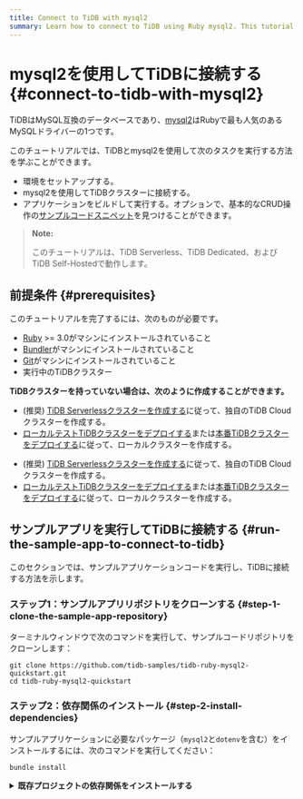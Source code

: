```yaml
---
title: Connect to TiDB with mysql2
summary: Learn how to connect to TiDB using Ruby mysql2. This tutorial gives Ruby sample code snippets that work with TiDB using mysql2 gem.
---
```


# mysql2を使用してTiDBに接続する {#connect-to-tidb-with-mysql2}

TiDBはMySQL互換のデータベースであり、[mysql2](https://github.com/brianmario/mysql2)はRubyで最も人気のあるMySQLドライバーの1つです。

このチュートリアルでは、TiDBとmysql2を使用して次のタスクを実行する方法を学ぶことができます。

- 環境をセットアップする。
- mysql2を使用してTiDBクラスターに接続する。
- アプリケーションをビルドして実行する。オプションで、基本的なCRUD操作の[サンプルコードスニペット](#sample-code-snippets)を見つけることができます。

> **Note:**
>
> このチュートリアルは、TiDB Serverless、TiDB Dedicated、およびTiDB Self-Hostedで動作します。

## 前提条件 {#prerequisites}

このチュートリアルを完了するには、次のものが必要です。

- [Ruby](https://www.ruby-lang.org/en/) >= 3.0がマシンにインストールされていること
- [Bundler](https://bundler.io/)がマシンにインストールされていること
- [Git](https://git-scm.com/downloads)がマシンにインストールされていること
- 実行中のTiDBクラスター

**TiDBクラスターを持っていない場合は、次のように作成することができます。**

<CustomContent platform="tidb">

- (推奨) [TiDB Serverlessクラスターを作成する](/develop/dev-guide-build-cluster-in-cloud.md)に従って、独自のTiDB Cloudクラスターを作成する。
- [ローカルテストTiDBクラスターをデプロイする](/quick-start-with-tidb.md#deploy-a-local-test-cluster)または[本番TiDBクラスターをデプロイする](/production-deployment-using-tiup.md)に従って、ローカルクラスターを作成する。

</CustomContent>
<CustomContent platform="tidb-cloud">

- (推奨) [TiDB Serverlessクラスターを作成する](/develop/dev-guide-build-cluster-in-cloud.md)に従って、独自のTiDB Cloudクラスターを作成する。
- [ローカルテストTiDBクラスターをデプロイする](https://docs.pingcap.com/tidb/stable/quick-start-with-tidb#deploy-a-local-test-cluster)または[本番TiDBクラスターをデプロイする](https://docs.pingcap.com/tidb/stable/production-deployment-using-tiup)に従って、ローカルクラスターを作成する。

</CustomContent>

## サンプルアプリを実行してTiDBに接続する {#run-the-sample-app-to-connect-to-tidb}

このセクションでは、サンプルアプリケーションコードを実行し、TiDBに接続する方法を示します。

### ステップ1：サンプルアプリリポジトリをクローンする {#step-1-clone-the-sample-app-repository}

ターミナルウィンドウで次のコマンドを実行して、サンプルコードリポジトリをクローンします：

```shell
git clone https://github.com/tidb-samples/tidb-ruby-mysql2-quickstart.git
cd tidb-ruby-mysql2-quickstart
```

### ステップ2：依存関係のインストール {#step-2-install-dependencies}

サンプルアプリケーションに必要なパッケージ（`mysql2`と`dotenv`を含む）をインストールするには、次のコマンドを実行してください：

```shell
bundle install
```

<details>
<summary><b>既存プロジェクトの依存関係をインストールする</b></summary>

既存のプロジェクトに対して、以下のコマンドを実行してパッケージをインストールしてください：

```shell
bundle add mysql2 dotenv
```

### ステップ3：接続情報を設定する {#step-3-configure-connection-information}

TiDBクラスタに接続するには、選択したTiDBデプロイメントオプションに応じて接続します。

<SimpleTab>
<div label="TiDB Serverless">

1. [**クラスタ**](https://tidbcloud.com/console/clusters)ページに移動し、ターゲットクラスタの名前をクリックして、その概要ページに移動します。

2. 右上隅の**接続**をクリックします。接続ダイアログが表示されます。

3. 接続ダイアログの設定が操作環境に一致することを確認します。

   - **エンドポイントタイプ**は`Public`に設定されています。
   - **Branch**は`main`に設定されています。
   - **Connect With**は`General`に設定されています。
   - **Operating System**は、アプリケーションを実行するオペレーティングシステムに一致しています。

4. パスワードをまだ設定していない場合は、ランダムなパスワードを生成するには、**パスワードを生成**をクリックします。

5. 次のコマンドを実行して、`.env.example`をコピーして`.env`に名前を変更します。

   ```shell
   cp .env.example .env
   ```

6. `.env`ファイルを編集し、環境変数を次のように設定し、接続ダイアログの接続パラメータで対応するプレースホルダー`<>`を置き換えます。

   ```dotenv
   DATABASE_HOST=<host>
   DATABASE_PORT=4000
   DATABASE_USER=<user>
   DATABASE_PASSWORD=<password>
   DATABASE_NAME=test
   DATABASE_ENABLE_SSL=true
   ```

   > **Note**
   >
   > TiDB Serverlessの場合、パブリックエンドポイントを使用する場合は、`DATABASE_ENABLE_SSL`を使用してTLS接続を有効にする必要があります。

7. `.env`ファイルを保存します。

</div>
<div label="TiDB Dedicated">

1. [**クラスタ**](https://tidbcloud.com/console/clusters)ページに移動し、ターゲットクラスタの名前をクリックして、その概要ページに移動します。

2. 右上隅の**接続**をクリックします。接続ダイアログが表示されます。

3. **どこからでもアクセスを許可**をクリックし、**TiDBクラスタCAをダウンロード**をクリックして、CA証明書をダウンロードします。

   接続文字列を取得する詳細については、[TiDB Dedicated標準接続](https://docs.pingcap.com/tidbcloud/connect-via-standard-connection)を参照してください。

4. 次のコマンドを実行して、`.env.example`をコピーして`.env`に名前を変更します。

   ```shell
   cp .env.example .env
   ```

5. `.env`ファイルを編集し、環境変数を次のように設定し、接続ダイアログの接続パラメータで対応するプレースホルダー`<>`を置き換えます。

   ```dotenv
   DATABASE_HOST=<host>
   DATABASE_PORT=4000
   DATABASE_USER=<user>
   DATABASE_PASSWORD=<password>
   DATABASE_NAME=test
   DATABASE_ENABLE_SSL=true
   DATABASE_SSL_CA=<downloaded_ssl_ca_path>
   ```

   > **Note**
   >
   > パブリックエンドポイントを使用してTiDB Dedicatedクラスタに接続する場合は、TLS接続を有効にすることをお勧めします。
   >
   > TLS接続を有効にするには、`DATABASE_ENABLE_SSL`を`true`に変更し、接続ダイアログからダウンロードしたCA証明書のファイルパスを`DATABASE_SSL_CA`に指定します。

6. `.env`ファイルを保存します。

</div>
<div label="TiDB Self-Hosted">

1. 次のコマンドを実行して、`.env.example`をコピーして`.env`に名前を変更します。

   ```shell
   cp .env.example .env
   ```

2. `.env`ファイルを編集し、環境変数を次のように設定し、接続ダイアログの接続パラメータで対応するプレースホルダー`<>`を置き換えます。

   ```dotenv
   DATABASE_HOST=<host>
   DATABASE_PORT=4000
   DATABASE_USER=<user>
   DATABASE_PASSWORD=<password>
   DATABASE_NAME=test
   ```

   TiDBをローカルで実行している場合、デフォルトのホストアドレスは`127.0.0.1`であり、パスワードは空です。

3. `.env`ファイルを保存します。

</div>
</SimpleTab>

### ステップ4：コードを実行し、結果を確認する {#step-4-run-the-code-and-check-the-result}

次のコマンドを実行して、サンプルコードを実行します。

```shell
ruby app.rb
```

接続に成功した場合、コンソールには次のようにTiDBクラスタのバージョンが出力されます:

    🔌 Connected to TiDB cluster! (TiDB version: 5.7.25-TiDB-v7.1.3)
    ⏳ Loading sample game data...
    ✅ Loaded sample game data.

    🆕 Created a new player with ID 12.
    ℹ️ Got Player 12: Player { id: 12, coins: 100, goods: 100 }
    🔢 Added 50 coins and 50 goods to player 12, updated 1 row.
    🚮 Deleted 1 player data.

## サンプルコードの断片 {#sample-code-snippets}

あなたは、以下のサンプルコードの断片を参考にして、独自のアプリケーション開発を完了させることができます。

完全なサンプルコードとその実行方法については、[tidb-samples/tidb-ruby-mysql2-quickstart](https://github.com/tidb-samples/tidb-ruby-mysql2-quickstart) リポジトリをご覧ください。

### 接続オプションを使用して TiDB に接続する {#connect-to-tidb-with-connection-options}

以下のコードは、環境変数で定義されたオプションを使用して TiDB に接続を確立します。

```ruby
require 'dotenv/load'
require 'mysql2'
Dotenv.load # Load the environment variables from the .env file

options = {
  host: ENV['DATABASE_HOST'] || '127.0.0.1',
  port: ENV['DATABASE_PORT'] || 4000,
  username: ENV['DATABASE_USER'] || 'root',
  password: ENV['DATABASE_PASSWORD'] || '',
  database: ENV['DATABASE_NAME'] || 'test'
}
options.merge(ssl_mode: :verify_identity) unless ENV['DATABASE_ENABLE_SSL'] == 'false'
options.merge(sslca: ENV['DATABASE_SSL_CA']) if ENV['DATABASE_SSL_CA']
client = Mysql2::Client.new(options)
```

> **Note**
>
> TiDB Serverlessでは、パブリックエンドポイントを使用する場合、TLS接続を有効にする必要がありますが、`DATABASE_ENABLE_SSL`を使用してSSL CA証明書を指定する必要はありません。mysql2 gemは、ファイルが見つかるまで特定の順序で既存のCA証明書を検索します。

### データの挿入 {#insert-data}

次のクエリは、2つのフィールドを持つ単一のプレイヤーを作成し、`last_insert_id`を返します。

```ruby
def create_player(client, coins, goods)
  result = client.query(
    "INSERT INTO players (coins, goods) VALUES (#{coins}, #{goods});"
  )
  client.last_id
end
```

詳細については、[データの挿入](/develop/dev-guide-insert-data.md)を参照してください。

### データのクエリ {#query-data}

次のクエリは、IDによって特定のプレイヤーのレコードを返します。

```ruby
def get_player_by_id(client, id)
  result = client.query(
    "SELECT id, coins, goods FROM players WHERE id = #{id};"
  )
  result.first
end
```

詳細については、[データのクエリ](/develop/dev-guide-get-data-from-single-table.md)を参照してください。

### データの更新 {#update-data}

次のクエリは、IDによって特定のプレイヤーのレコードを更新します。

```ruby
def update_player(client, player_id, inc_coins, inc_goods)
  result = client.query(
    "UPDATE players SET coins = coins + #{inc_coins}, goods = goods + #{inc_goods} WHERE id = #{player_id};"
  )
  client.affected_rows
end
```

詳細については、[データの更新](/develop/dev-guide-update-data.md)を参照してください。

### データの削除 {#delete-data}

以下のクエリは、特定のプレイヤーのレコードを削除します：

```ruby
def delete_player_by_id(client, id)
  result = client.query(
    "DELETE FROM players WHERE id = #{id};"
  )
  client.affected_rows
end
```

詳細については、[データの削除](/develop/dev-guide-delete-data.md)を参照してください。

## ベストプラクティス {#best-practices}

デフォルトでは、mysql2 gemはファイルが発見されるまで特定の順序で既存のCA証明書を検索することができます。

1. Debian、Ubuntu、Gentoo、Arch、またはSlackwareの場合は`/etc/ssl/certs/ca-certificates.crt`
2. RedHat、Fedora、CentOS、Mageia、Vercel、またはNetlifyの場合は`/etc/pki/tls/certs/ca-bundle.crt`
3. OpenSUSEの場合は`/etc/ssl/ca-bundle.pem`
4. macOSまたはAlpine（dockerコンテナ）の場合は`/etc/ssl/cert.pem`

CA証明書のパスを手動で指定することも可能ですが、異なるマシンや環境ではCA証明書が異なる場所に保存される可能性があるため、複数の環境でのデプロイメントシナリオでは重大な不便を引き起こす可能性があります。そのため、`sslca`を`nil`に設定することをお勧めします。これにより、さまざまな環境での柔軟性とデプロイメントの容易さが実現されます。

## 次のステップ {#next-steps}

- [mysql2のドキュメント](https://github.com/brianmario/mysql2#readme)からmysql2ドライバのより詳細な使用方法を学びます。
- [開発者ガイド](/develop/dev-guide-overview.md)の章を通じて、TiDBアプリケーション開発のベストプラクティスを学びます。例えば、[データの挿入](/develop/dev-guide-insert-data.md)、[データの更新](/develop/dev-guide-update-data.md)、[データの削除](/develop/dev-guide-delete-data.md)、[データのクエリ](/develop/dev-guide-get-data-from-single-table.md)、[トランザクション](/develop/dev-guide-transaction-overview.md)、および[SQLパフォーマンスの最適化](/develop/dev-guide-optimize-sql-overview.md)などです。
- 専門の[TiDB開発者コース](https://www.pingcap.com/education/)を通じて学び、試験に合格した後に[TiDB認定](https://www.pingcap.com/education/certification/)を取得します。

## ヘルプが必要ですか？ {#need-help}

[Discord](https://discord.gg/vYU9h56kAX)チャンネルで質問してください。
